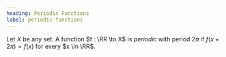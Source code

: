 ```yaml
---
heading: Periodic Functions
label: periodic-functions
---
```


Let $X$ be any set. A function $f : \RR \to X$ is _periodic_ with period $2\pi$ if $f(x  + 2\pi) = f(x)$ for every $x \in \RR$.
